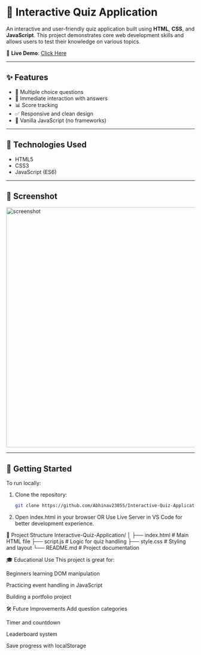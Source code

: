 # 🎯 Interactive Quiz Application

An interactive and user-friendly quiz application built using **HTML**, **CSS**, and **JavaScript**. This project demonstrates core web development skills and allows users to test their knowledge on various topics.

🔗 **Live Demo**: [Click Here](https://abhinav23055.github.io/Interactive-Quiz-Application/)

---

## ✨ Features

- 🔁 Multiple choice questions
- 🧠 Immediate interaction with answers
- 📊 Score tracking
- ✅ Responsive and clean design
- 🚀 Vanilla JavaScript (no frameworks)

---

## 🧩 Technologies Used

- HTML5
- CSS3
- JavaScript (ES6)

---

## 📸 Screenshot

<img width="642" alt="screenshot" src="https://github.com/user-attachments/assets/931a65a1-b929-4126-b980-cff52b5198f8" />


---

## 🚀 Getting Started

To run locally:

1. Clone the repository:
   ```bash
   git clone https://github.com/Abhinav23055/Interactive-Quiz-Application.git
2. Open index.html in your browser
   OR
   Use Live Server in VS Code for better development experience.

📁 Project Structure
   Interactive-Quiz-Application/
│
├── index.html       # Main HTML file
├── script.js        # Logic for quiz handling
├── style.css        # Styling and layout
└── README.md        # Project documentation

🎓 Educational Use
This project is great for:

Beginners learning DOM manipulation

Practicing event handling in JavaScript

Building a portfolio project


🛠️ Future Improvements
Add question categories

Timer and countdown

Leaderboard system

Save progress with localStorage
